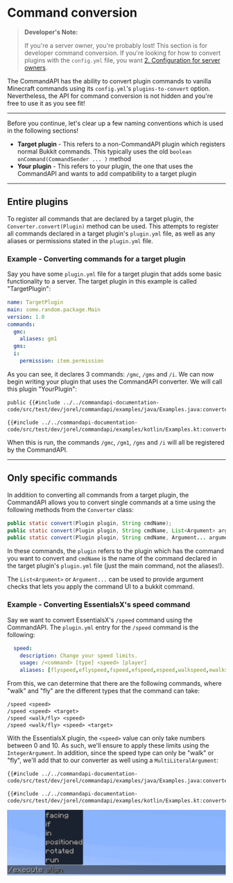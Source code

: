 # Command conversion

> **Developer's Note:**
>
> If you're a server owner, you're probably lost! This section is for developer command conversion. If you're looking for how to convert plugins with the `config.yml` file, you want [2. Configuration for server owners](./config.md#command-conversion).

The CommandAPI has the ability to convert plugin commands to vanilla Minecraft commands using its `config.yml`'s `plugins-to-convert` option. Nevertheless, the API for command conversion is not hidden and you're free to use it as you see fit!

-----

Before you continue, let's clear up a few naming conventions which is used in the following sections!

- **Target plugin** - This refers to a non-CommandAPI plugin which registers normal Bukkit commands. This typically uses the old `boolean onCommand(CommandSender ... )` method
- **Your plugin** - This refers to your plugin, the one that uses the CommandAPI and wants to add compatibility to a target plugin

-----

## Entire plugins

To register all commands that are declared by a target plugin, the `Converter.convert(Plugin)` method can be used. This attempts to register all commands declared in a target plugin's `plugin.yml` file, as well as any aliases or permissions stated in the `plugin.yml` file.

<div class="example">

### Example - Converting commands for a target plugin

Say you have some `plugin.yml` file for a target plugin that adds some basic functionality to a server. The target plugin in this example is called "TargetPlugin":

```yaml
name: TargetPlugin
main: some.random.package.Main
version: 1.0
commands:
  gmc:
    aliases: gm1
  gms:
  i:
    permission: item.permission
```

As you can see, it declares 3 commands: `/gmc`, `/gms` and `/i`. We can now begin writing your plugin that uses the CommandAPI converter. We will call this plugin "YourPlugin":

<div class="multi-pre">

```java,Java
public {{#include ../../commandapi-documentation-code/src/test/dev/jorel/commandapi/examples/java/Examples.java:converter}}
```

```kotlin,Kotlin
{{#include ../../commandapi-documentation-code/src/test/dev/jorel/commandapi/examples/kotlin/Examples.kt:converter}}
```

</div>

When this is run, the commands `/gmc`, `/gm1`, `/gms` and `/i` will all be registered by the CommandAPI.

</div>

-----

## Only specific commands

In addition to converting all commands from a target plugin, the CommandAPI allows you to convert single commands at a time using the following methods from the `Converter` class:

```java
public static convert(Plugin plugin, String cmdName);
public static convert(Plugin plugin, String cmdName, List<Argument> arguments);
public static convert(Plugin plugin, String cmdName, Argument... arguments);
```

In these commands, the `plugin` refers to the plugin which has the command you want to convert and `cmdName` is the name of the command declared in the target plugin's `plugin.yml` file (just the main command, not the aliases!).

The `List<Argument>` or `Argument...` can be used to provide argument checks that lets you apply the command UI to a bukkit command.

<div class="example">

### Example - Converting EssentialsX's speed command

Say we want to convert EssentialsX's `/speed` command using the CommandAPI. The `plugin.yml` entry for the `/speed` command is the following:

```yaml
  speed:
    description: Change your speed limits.
    usage: /<command> [type] <speed> [player]
    aliases: [flyspeed,eflyspeed,fspeed,efspeed,espeed,walkspeed,ewalkspeed,wspeed,ewspeed]
```

From this, we can determine that there are the following commands, where "walk" and "fly" are the different types that the command can take:

```mccmd
/speed <speed>
/speed <speed> <target>
/speed <walk/fly> <speed>
/speed <walk/fly> <speed> <target>
```

With the EssentialsX plugin, the `<speed>` value can only take numbers between 0 and 10. As such, we'll ensure to apply these limits using the `IntegerArgument`. In addition, since the speed type can only be "walk" or "fly", we'll add that to our converter as well using a `MultiLiteralArgument`:

<div class="multi-pre">

```java,Java
{{#include ../../commandapi-documentation-code/src/test/dev/jorel/commandapi/examples/java/Examples.java:converter2}}
```

```kotlin,Kotlin
{{#include ../../commandapi-documentation-code/src/test/dev/jorel/commandapi/examples/kotlin/Examples.kt:converter2}}
```

</div>

![An image showing /execute run for EssentialsX's /speed command](./images/speed.gif)

</div>
